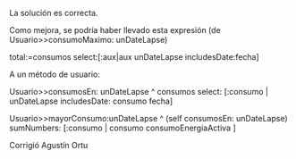 La solución es correcta.

Como mejora, se podría haber llevado esta expresión (de Usuario>>consumoMaximo: unDateLapse)

total:=consumos select:[:aux|aux unDateLapse includesDate:fecha]

A un método de usuario:

Usuario>>consumosEn: unDateLapse
  ^ consumos select: [:consumo | unDateLapse includesDate: consumo fecha]

Usuario>>mayorConsumo:unDateLapse
^ (self consumosEn: unDateLapse)
    sumNumbers: [:consumo | consumo consumoEnergiaActiva ]


Corrigió Agustín Ortu